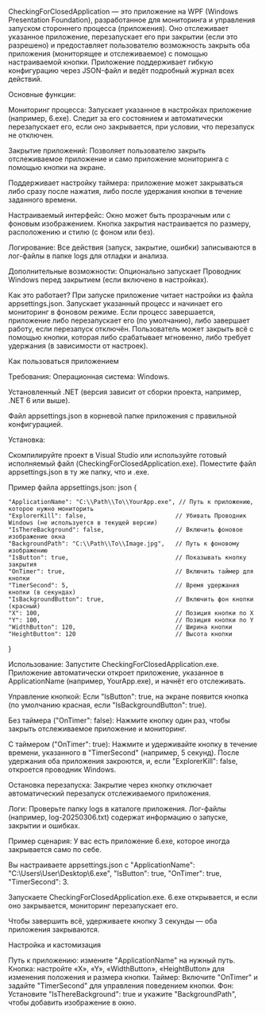 CheckingForClosedApplication — это приложение на WPF (Windows Presentation Foundation), разработанное для мониторинга и управления запуском стороннего процесса (приложения). Оно отслеживает указанное приложение, перезапускает его при закрытии (если это разрешено) и предоставляет пользователю возможность закрыть оба приложения (мониторящее и отслеживаемое) с помощью настраиваемой кнопки. Приложение поддерживает гибкую конфигурацию через JSON-файл и ведёт подробный журнал всех действий.

Основные функции:

Мониторинг процесса:
Запускает указанное в настройках приложение (например, 6.exe).
Следит за его состоянием и автоматически перезапускает его, если оно закрывается, при условии, что перезапуск не отключен.

Закрытие приложений: Позволяет пользователю закрыть отслеживаемое приложение и само приложение мониторинга с помощью кнопки на экране.

Поддерживает настройку таймера: приложение может закрываться либо сразу после нажатия, либо после удержания кнопки в течение заданного времени.

Настраиваемый интерфейс:
Окно может быть прозрачным или с фоновым изображением.
Кнопка закрытия настраивается по размеру, расположению и стилю (с фоном или без).

Логирование:
Все действия (запуск, закрытие, ошибки) записываются в лог-файлы в папке logs для отладки и анализа.

Дополнительные возможности:
Опционально запускает Проводник Windows перед закрытием (если включено в настройках).

Как это работает?
При запуске приложение читает настройки из файла appsettings.json.
Запускает указанный процесс и начинает его мониторинг в фоновом режиме.
Если процесс завершается, приложение либо перезапускает его (по умолчанию), либо завершает работу, если перезапуск отключён.
Пользователь может закрыть всё с помощью кнопки, которая либо срабатывает мгновенно, либо требует удержания (в зависимости от настроек).

Как пользоваться приложением

Требования:
Операционная система: Windows.

Установленный .NET (версия зависит от сборки проекта, например, .NET 6 или выше).

Файл appsettings.json в корневой папке приложения с правильной конфигурацией.

Установка:

Скомпилируйте проект в Visual Studio или используйте готовый исполняемый файл (CheckingForClosedApplication.exe).
Поместите файл appsettings.json в ту же папку, что и .exe.

Пример файла appsettings.json:
json
{

    "ApplicationName": "C:\\Path\\To\\YourApp.exe", // Путь к приложению, которое нужно мониторить
    "ExplorerKill": false,                         // Убивать Проводник Windows (не используется в текущей версии)
    "IsThereBackground": false,                    // Включить фоновое изображение окна
    "BackgroundPath": "C:\\Path\\To\\Image.jpg",   // Путь к фоновому изображению
    "IsButton": true,                              // Показывать кнопку закрытия
    "OnTimer": true,                               // Включить таймер для кнопки
    "TimerSecond": 5,                              // Время удержания кнопки (в секундах)
    "IsBackgroundButton": true,                    // Включить фон кнопки (красный)
    "X": 100,                                      // Позиция кнопки по X
    "Y": 100,                                      // Позиция кнопки по Y
    "WidthButton": 120,                            // Ширина кнопки
    "HeightButton": 120                            // Высота кнопки
}

Использование:
Запустите CheckingForClosedApplication.exe.
Приложение автоматически откроет приложение, указанное в ApplicationName (например, YourApp.exe), и начнёт его отслеживать.

Управление кнопкой:
Если "IsButton": true, на экране появится кнопка (по умолчанию красная, если "IsBackgroundButton": true).

Без таймера ("OnTimer": false):
Нажмите кнопку один раз, чтобы закрыть отслеживаемое приложение и мониторинг.

С таймером ("OnTimer": true):
Нажмите и удерживайте кнопку в течение времени, указанного в "TimerSecond" (например, 5 секунд).
После удержания оба приложения закроются, и, если "ExplorerKill": false, откроется проводник Windows.

Остановка перезапуска:
Закрытие через кнопку отключает автоматический перезапуск отслеживаемого приложения.

Логи:
Проверьте папку logs в каталоге приложения. Лог-файлы (например, log-20250306.txt) содержат информацию о запуске, закрытии и ошибках.

Пример сценария:
У вас есть приложение 6.exe, которое иногда закрывается само по себе.

Вы настраиваете appsettings.json с "ApplicationName": "C:\\Users\\User\\Desktop\\6.exe", "IsButton": true, "OnTimer": true, "TimerSecond": 3.

Запускаете CheckingForClosedApplication.exe.
6.exe открывается, и если оно закрывается, мониторинг перезапускает его.

Чтобы завершить всё, удерживаете кнопку 3 секунды — оба приложения закрываются.

Настройка и кастомизация

Путь к приложению: измените "ApplicationName" на нужный путь.
Кнопка: настройте «X», «Y», «WidthButton», «HeightButton» для изменения положения и размера кнопки.
Таймер: Включите "OnTimer" и задайте "TimerSecond" для управления поведением кнопки.
Фон: Установите "IsThereBackground": true и укажите "BackgroundPath", чтобы добавить изображение в окно.
